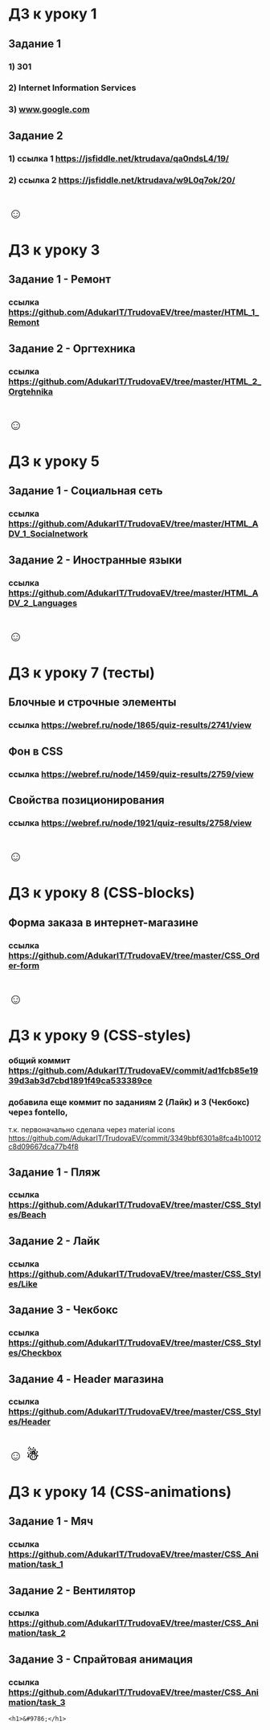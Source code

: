 # ДЗ к уроку 1

## Задание 1
### 1) 301
### 2) Internet Information Services
### 3) www.google.com

## Задание 2
### 1) ссылка 1 https://jsfiddle.net/ktrudava/qa0ndsL4/19/
### 2) ссылка 2 https://jsfiddle.net/ktrudava/w9L0q7ok/20/

 <h1>&#9786;</h1>

# ДЗ к уроку 3

## Задание 1 - Ремонт
### ссылка https://github.com/AdukarIT/TrudovaEV/tree/master/HTML_1_Remont

## Задание 2 - Оргтехника
### ссылка https://github.com/AdukarIT/TrudovaEV/tree/master/HTML_2_Orgtehnika
 
 <h1>&#9786;</h1>
 
# ДЗ к уроку 5

## Задание 1 - Социальная сеть 
### ссылка https://github.com/AdukarIT/TrudovaEV/tree/master/HTML_ADV_1_Socialnetwork

## Задание 2 - Иностранные языки
### ссылка https://github.com/AdukarIT/TrudovaEV/tree/master/HTML_ADV_2_Languages

 <h1>&#9786;</h1>
 
 # ДЗ к уроку 7 (тесты)
 
 ## Блочные и строчные элементы
 ### ссылка https://webref.ru/node/1865/quiz-results/2741/view
 
 ## Фон в CSS
 ### ссылка https://webref.ru/node/1459/quiz-results/2759/view
 
 ## Свойства позиционирования
 ### ссылка https://webref.ru/node/1921/quiz-results/2758/view
 
  <h1>&#9786;</h1>
  
  # ДЗ к уроку 8 (CSS-blocks)
  
  ## Форма заказа в интернет-магазине
  ### ссылка https://github.com/AdukarIT/TrudovaEV/tree/master/CSS_Order-form
  
  <h1>&#9786;</h1>
  
  # ДЗ к уроку 9 (CSS-styles)
  ### общий коммит https://github.com/AdukarIT/TrudovaEV/commit/ad1fcb85e1939d3ab3d7cbd1891f49ca533389ce

  ### добавила еще коммит по заданиям 2 (Лайк) и 3 (Чекбокс) через fontello,
  т.к. первоначально сделала через material icons
  	https://github.com/AdukarIT/TrudovaEV/commit/3349bbf6301a8fca4b10012c8d09667dca77b4f8
  
  
  ## Задание 1 - Пляж
  ### ссылка https://github.com/AdukarIT/TrudovaEV/tree/master/CSS_Styles/Beach
  
  ## Задание 2 - Лайк
  ### ссылка https://github.com/AdukarIT/TrudovaEV/tree/master/CSS_Styles/Like
  
  ## Задание 3 - Чекбокс
  ### ссылка https://github.com/AdukarIT/TrudovaEV/tree/master/CSS_Styles/Checkbox
  
  ## Задание 4 - Header магазина
  ### ссылка https://github.com/AdukarIT/TrudovaEV/tree/master/CSS_Styles/Header
  
    
  <h1>&#9786;  &#9731;</h1>
  
   # ДЗ к уроку 14 (CSS-animations)
   
   ## Задание 1 - Мяч
   ### ссылка https://github.com/AdukarIT/TrudovaEV/tree/master/CSS_Animation/task_1
   
   ## Задание 2 - Вентилятор
   ### ссылка https://github.com/AdukarIT/TrudovaEV/tree/master/CSS_Animation/task_2
   
   ## Задание 3 - Спрайтовая анимация
   ### ссылка https://github.com/AdukarIT/TrudovaEV/tree/master/CSS_Animation/task_3
   
    <h1>&#9786;</h1>